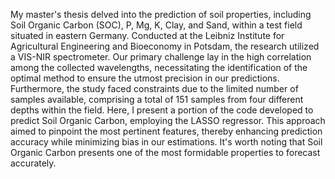 My master's thesis delved into the prediction of soil properties, including Soil Organic Carbon (SOC), P, Mg, K, Clay, and Sand, within a test field situated in eastern Germany. 
Conducted at the Leibniz Institute for Agricultural Engineering and Bioeconomy in Potsdam, the research utilized a VIS-NIR spectrometer. Our primary challenge lay in 
the high correlation among the collected wavelengths, necessitating the identification of the optimal method to ensure the utmost precision in our predictions. Furthermore, the 
study faced constraints due to the limited number of samples available, comprising a total of 151 samples from four different depths within the field.
Here, I present a portion of the code developed to predict Soil Organic Carbon, employing the LASSO regressor. This approach aimed to pinpoint the most pertinent features, thereby 
enhancing prediction accuracy while minimizing bias in our estimations. It's worth noting that Soil Organic Carbon presents one of the most formidable properties to forecast accurately.
